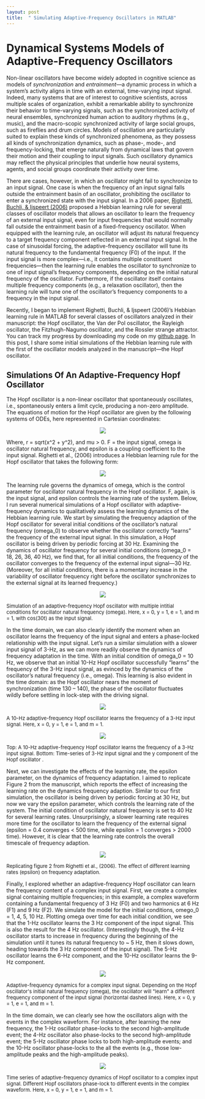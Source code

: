 ```yaml
---
layout: post
title:  " Simulating Adaptive-Frequency Oscillators in MATLAB"
---
```


# Dynamical Systems Models of Adaptive-Frequency Oscillators

Non-linear oscillators have become widely adopted in cognitive science as models of *synchronization* and *entrainment*—a dynamic process in which a system’s activity aligns in time with an external, time-varying input signal. Indeed, many systems that are of interest to cognitive scientists, across multiple scales of organization, exhibit a remarkable ability to synchronize their behavior to time-varying signals, such as the synchronized activity of neural ensembles, synchronized human action to auditory rhythms (e.g., music), and the macro-scopic synchronized activity of large social groups, such as fireflies and drum circles. Models of oscillation are particularly suited to explain these kinds of synchronized phenomena, as they possess all kinds of synchronization dynamics, such as phase-, mode-, and frequency-locking, that emerge naturally from dynamical laws that govern their motion and their coupling to input signals. Such oscillatory dynamics may reflect the physical principles that underlie how neural systems, agents, and social groups coordinate their activity over time.

There are cases, however, in which an oscillator might fail to synchronize to an input signal. One case is when the frequency of an input signal falls outside the entrainment basin of an oscillator, prohibiting the oscillator to enter a synchronized state with the input signal. In a 2006 paper, [Righetti, Buchli, & Ijspeert (2006)](https://doi.org/10.1016/j.physd.2006.02.009) proposed a Hebbian learning rule for several classes of oscillator models that allows an oscillator to learn the frequency of an external input signal, even for input frequencies that would normally fall outside the entrainment basin of a fixed-frequency oscillator. When equipped with the learning rule, an oscillator will adjust its natural frequency to a target frequency component reflected in an external input signal. In the case of sinusoidal forcing, the adaptive-frequency oscillator will tune its natural frequency to the fundamental frequency (F0) of the input. If the input signal is more complex—i.e., it contains multiple constituent frequencies—then the learning rule enables the oscillator to synchronize to one of input signal’s frequency components, depending on the initial natural frequency of the oscillator. Furthermore, if the oscillator itself contains multiple frequency components (e.g., a relaxation oscillator), then the learning rule will tune one of the oscillator’s frequency components to a frequency in the input signal.

Recently, I began to implement Righetti, Buchli, & Ijspeert (2006)’s Hebbian learning rule in MATLAB for several classes of oscillators analyzed in their manuscript: the Hopf oscillator, the Van der Pol oscillator, the Rayleigh oscillator, the Fitzhugh-Nagumo oscillator, and the Rossler strange attractor. You can track my progress by downloading my code on my [github page](https://github.com/ptichko/Adaptive-Frequency-Oscillators). In this post, I share some initial simulations of the Hebbian learning rule with the first of the oscillator models analyzed in the manuscript—the Hopf oscillator. 


## Simulations Of An Adaptive-Frequency Hopf Oscillator

The Hopf oscillator is a non-linear oscillator that spontaneously oscillates, i.e., spontaneously enters a limit cycle, producing a non-zero amplitude. The equations of motion for the Hopf oscillator are given by the following systems of ODEs, here represented in Cartesian coordinates:

<p align="center">
<img src="https://render.githubusercontent.com/render/math?math=\begin{array}{l}
\dot{x}=\left(\mu-r^{2}\right) x-\omega y+\epsilon F \\
\dot{y}=\left(\mu-r^{2}\right) y+\omega x
\end{array}">
</p>

Where, r = sqrt(x^2 + y^2), and mu > 0. F = the input signal, omega is oscillator natural frequency, and epsilon is a coupling coefficient to the input signal. Righetti et al., (2006) introduces a Hebbian learning rule for the Hopf oscillator that takes the following form:

<p align="center">
<img src="https://render.githubusercontent.com/render/math?math=\dot{\omega}=-\epsilon F \frac{y}{\sqrt{x^{2}+y^{2}}}">
</p>

The learning rule governs the dynamics of omega, which is the control parameter for oscillator natural frequency in the Hopf oscillator. F, again, is the input signal, and epsilon controls the learning rate of the system. Below, I run several numerical simulations of a Hopf oscillator with adaptive-frequency dynamics to qualitatively assess the learning dynamics of the Hebbian learning rule. We start by simulating the frequency adaption of the Hopf oscillator for several initial conditions of the oscillator’s natural frequency (omega_0) to observe whether the oscillator correctly “learns” the frequency of the external input signal. In this simulation, a Hopf oscillator is being driven by periodic forcing at 30 Hz. Examining the dynamics of oscillator frequency for several initial conditions (omega_0 = 18, 26, 36, 40 Hz), we find that, for all initial conditions, the frequency of the oscillator converges to the frequency of the external input signal—30 Hz. (Moreover, for all initial conditions, there is a momentary increase in the variability of oscillator frequency right before the oscillator synchronizes to the external signal at its learned frequency.)

<p align="center">
  <img src="/img/Hopf_MultipleW0s.png"/>
  <figcaption>
                <font size="2">Simulation of an adaptive-frequency Hopf oscillator with multiple intitial conditions for oscillator natural frequency (omega).
				Here, x = 0, y = 1, e = 1, and m = 1, with cos(30t) as the input signal. </font>
</figcaption>
</p>

In the time domain, we can also clearly identify the moment when an oscillator learns the frequency of the input signal and enters a phase-locked relationship with the input signal. Let’s run a similar simulation with a slower input signal of 3-Hz, as we can more readily observe the dynamics of frequency adaptation in the time. With an initial condition of omega_0 = 10 Hz, we observe that an initial 10-Hz Hopf oscillator successfully “learns” the frequency of the 3-Hz input signal, as evinced by the dynamics of the oscillator’s natural frequency (i.e., omega). This learning is also evident in the time domain: as the Hopf oscillator nears the moment of synchronization (time 130 – 140), the phase of the oscillator fluctuates wildly before settling in lock-step with the driving signal.

<p align="center">
  <img src="/img/Hopf_RhythmFreq1.png"/>
  <figcaption>
                <font size="2">A 10-Hz adaptive-frequency Hopf oscillator learns the frequency of a 3-Hz input signal.
				Here, x = 0, y = 1, e = 1, and m = 1. </font>
</figcaption>
</p>

<p align="center">
  <img src="/img/Hopf_RhythmFreq2.png"/>
    <figcaption>
                <font size="2">Top: A 10-Hz adaptive-frequency Hopf oscillator learns the frequency of a 3-Hz input signal.
				Bottom: Time-series of 3-Hz input signal and the y component of the Hopf oscillator . </font>
</figcaption>
</p>

Next, we can investigate the effects of the learning rate, the epsilon parameter, on the dynamics of frequency adaptation. I aimed to replicate Figure 2 from the manuscript, which reports the effect of increasing the learning rate on the dynamics frequency adaption. Similar to our first simulation, the oscillator is being driven by periodic forcing at 30 Hz, but now we vary the epsilon parameter, which controls the learning rate of the system. The initial condition of oscillator natural frequency is set to 40 Hz for several learning rates. Unsurprisingly, a slower learning rate requires more time for the oscillator to learn the frequency of the external signal (epsilon = 0.4 converges < 500 time, while epsilon = 1 converges > 2000 time). However, it is clear that the learning rate controls the overall timescale of frequency adaption.

<p align="center">
  <img src="/img/Righetti_Fig2.png"/>
   <figcaption>
                <font size="2"> Replicating figure 2 from Righetti et al., (2006). The effect of different learning rates (epsilon) on frequency adaptation. </font>
</figcaption>
</p>

Finally, I explored whether an adaptive-frequency Hopf oscillator can learn the frequency content of a complex input signal. First, we create a complex signal containing multiple frequencies; in this example, a complex waveform containing a fundamental frequency of 3 Hz (F0) and two harmonics at 6 Hz (F1) and 9 Hz (F2). We simulate the model for the initial conditions, omego_0 = 1, 4, 5, 10 Hz. Plotting omega over time for each initial condition, we see that the 1-Hz oscillator learns the 3 Hz component of the input signal. This is also the result for the 4 Hz oscillator. (Interestingly though, the 4-Hz oscillator starts to increase in frequency during the beginning of the simulation until it tunes its natural frequency to  ~ 5 Hz, then it slows down, heading towards the 3 Hz component of the input signal). The 5-Hz oscillator learns the 6-Hz component, and the 10-Hz oscillator learns the 9-Hz component. 

<p align="center">
  <img src="/img/Hopf_MultiFreq.png"/>
   <figcaption>
                <font size="2"> Adaptive-frequency dynamics for a complex input signal. Depending on the Hopf oscillator's initial natural frequency (omega), the oscillator will "learn" a different frequency component of the input signal (horizontal dashed lines).
				Here, x = 0, y = 1, e = 1, and m = 1. </font>
</figcaption>
</p>

In the time domain, we can clearly see how the oscillators align with the events in the complex waveform. For instance, after learning the new frequency, the 1-Hz oscillator phase-locks to the second high-amplitude event; the 4-Hz oscillator also phase-locks to the second high-amplitude event; the 5-Hz oscillator phase locks to both high-amplitude events; and the 10-Hz oscillator phase-locks to the all the events (e.g., those low-amplitude peaks and the high-amplitude peaks).

<p align="center">
  <img src="/img/Hopf_MultiFreqTimeDomain.png"/>
     <figcaption>
                <font size="2"> Time series of adaptive-frequency dynamics of Hopf oscillator to a complex input signal. Different Hopf oscillators phase-lock to different events in the complex waveform.
				Here, x = 0, y = 1, e = 1, and m = 1. </font>
</figcaption>
</p>

